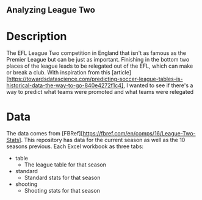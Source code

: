 ## Analyzing League Two

# Description
The EFL League Two competition in England that isn't as famous as the Premier League but can be just as important. Finishing in the bottom two places of the league leads to be relegated out of the EFL, which can make or break a club. With inspiration from this [article][https://towardsdatascience.com/predicting-soccer-league-tables-is-historical-data-the-way-to-go-840e4272f1c4], I wanted to see if there's a way to predict what teams were promoted and what teams were relegated

# Data
The data comes from [FBRef][https://fbref.com/en/comps/16/League-Two-Stats]. This repository has data for the current season as well as the 10 seasons previous. Each Excel workbook as three tabs:
- table
  - The league table for that season
- standard
  - Standard stats for that season
- shooting
  - Shooting stats for that season
